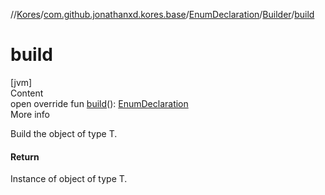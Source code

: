//[Kores](../../../index.md)/[com.github.jonathanxd.kores.base](../../index.md)/[EnumDeclaration](../index.md)/[Builder](index.md)/[build](build.md)



# build  
[jvm]  
Content  
open override fun [build](build.md)(): [EnumDeclaration](../index.md)  
More info  


Build the object of type T.



#### Return  


Instance of object of type T.

  



